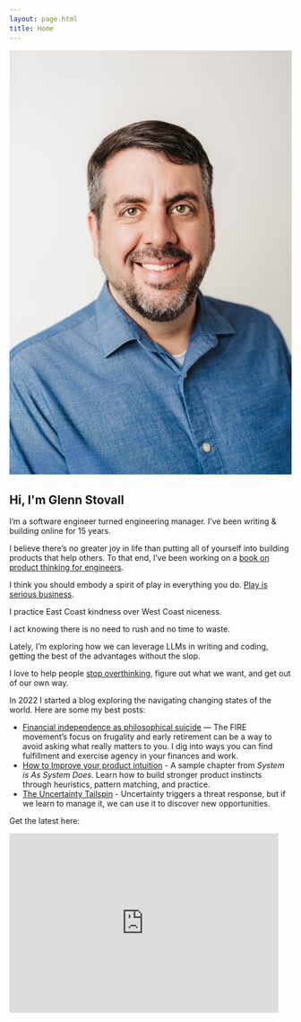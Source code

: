 ```yaml
---
layout: page.html
title: Home
---
```


<p style="text-align:center;">
  <img src="/assets/images/headshot.jpg" alt="Glenn Stovall headshot" class="home-headshot" />
</p>

## Hi, I'm Glenn Stovall
I’m a software engineer turned engineering manager. I’ve been writing & building online for 15 years.

I believe there’s no greater joy in life than putting all of yourself into building products that help others. To that end, I’ve been working on a [book on product thinking for engineers](https://www.statetransition.co/p/why-im-writing-a-book-for-engineers).

I think you should embody a spirit of play in everything you do. [Play is serious business](https://www.statetransition.co/p/play-is-serious-business).

I practice East Coast kindness over West Coast niceness.

I act knowing there is no need to rush and no time to waste.

Lately, I’m exploring how we can leverage LLMs in writing and coding, getting the best of the advantages without the slop. 

I love to help people [stop overthinking](https://www.statetransition.co/p/my-leeroy-jenkins-year), figure out what we want, and get out of our own way. 

In 2022 I started a blog exploring the navigating changing states of the world. Here are some my best posts:

- [Financial independence as philosophical suicide](https://www.statetransition.co/p/financial-independence-as-philosophical) — The FIRE movement’s focus on frugality and early retirement can be a way to avoid asking what really matters to you. I dig into ways you can find fulfillment and exercise agency in your finances and work.
- [How to Improve your product intuition](https://www.statetransition.co/p/how-to-improve-your-product-intuition) - A sample chapter from *System is As System Does*. Learn how to build stronger product instincts through heuristics, pattern matching, and practice.
- [The Uncertainty Tailspin](https://www.statetransition.co/p/the-uncertainty-tailspin) - Uncertainty triggers a threat response, but if we learn to manage it, we can use it to discover new opportunities.

Get the latest here:

<iframe src="https://www.statetransition.co/embed" width="480" height="320" style="border:0px solid #fffff8; background:#fffff8;" frameborder="0" scrolling="no"></iframe>
